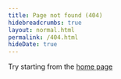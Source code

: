 ```yaml
---
title: Page not found (404)
hidebreadcrumbs: true
layout: normal.html
permalink: /404.html
hideDate: true
---
```

Try starting from the <a href="/">home page</a> 
